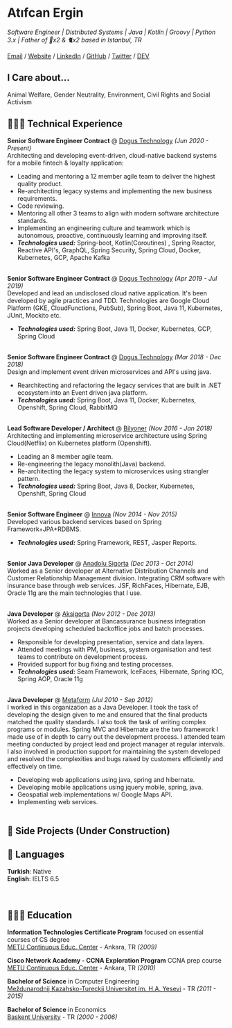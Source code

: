 # Atıfcan Ergin

_Software Engineer | Distributed Systems | Java | Kotlin | Groovy | Python 3.x | Father of 🐶x2 & 🐈x2 based in Istanbul, TR_ <br>

[Email](mailto:atifcanergin@gmail.com) / [Website]() / [LinkedIn](https://www.linkedin.com/in/atifcanergin/) / [GitHub](https://github.com/ozthemagician/) / [Twitter](https://twitter.com/codicelautus/) / [DEV]()

## I Care about...
Animal Welfare, Gender Neutrality, Environment, Civil Rights and Social Activism

## 👩🏼‍💻 Technical Experience

**Senior Software Engineer Contract** @ [Dogus Technology](https://www.linkedin.com/company/dogus-teknoloji/) _(Jun 2020 - Present)_ <br>
Architecting and developing event-driven, cloud-native backend systems for a mobile fintech & loyalty application:
  - Leading and mentoring a 12 member agile team to deliver the highest quality product.
  - Re-architecting legacy systems and implementing the new business requirements.
  - Code reviewing.
  - Mentoring all other 3 teams to align with modern software architecture standards.
  - Implementing an engineering culture and teamwork which is autonomous, proactive, continuously learning and improving itself.
  - **_Technologies used:_** Spring-boot, Kotlin(Coroutines) , Spring Reactor, Reactive API's, GraphQL, Spring Security, Spring Cloud, Docker, Kubernetes, GCP, Apache Kafka
<br><br>

**Senior Software Engineer Contract** @ [Dogus Technology](https://www.linkedin.com/company/dogus-teknoloji/) _(Apr 2019 - Jul 2019)_  <br>
Developed and lead an undisclosed cloud native application. It's been developed by agile practices and TDD. Technologies are Google Cloud Platform (GKE, CloudFunctions, PubSub), Spring Boot, Java 11, Kubernetes, JUnit, Mockito etc.
  - **_Technologies used:_** Spring Boot, Java 11, Docker, Kubernetes, GCP, Spring Cloud
<br><br>

**Senior Software Engineer Contract** @ [Dogus Technology](https://www.linkedin.com/company/dogus-teknoloji/) _(Mar 2018 - Dec 2018)_  <br>
Design and implement event driven microservices and API's using java.
  - Rearchitecting and refactoring the legacy services that are built in .NET ecosystem into an Event driven java platform.
  - **_Technologies used:_** Spring Boot, Java 11, Docker, Kubernetes, Openshift, Spring Cloud, RabbitMQ
<br><br>

**Lead Software Developer / Architect** @ [Bilyoner](https://www.linkedin.com/company/bilyoner/) _(Nov 2016 - Jan 2018)_ <br>
Architecting and implementing microservice architecture using Spring Cloud(Netflix) on Kubernetes platform (Openshift).
  - Leading an 8 member agile team.
  - Re-engineering the legacy monolith(Java) backend.
  - Re-architecting the legacy system to microservices using strangler pattern.
  - **_Technologies used:_** Spring Boot, Java 8, Docker, Kubernetes, Openshift, Spring Cloud
    <br><br>

**Senior Software Engineer** @ [Innova](https://www.linkedin.com/company/innova/) _(Nov 2014 - Nov 2015)_ <br>
Developed various backend services based on Spring Framework+JPA+RDBMS.
  - **_Technologies used:_** Spring Framework, REST, Jasper Reports.
  <br><br>

**Senior Java Developer** @ [Anadolu Sigorta](https://www.linkedin.com/company/anadolusigorta/) _(Dec 2013 - Oct 2014)_ <br>
Worked as a Senior developer at Alternative Distribution Channels and Customer Relationship Management division. Integrating CRM software with insurance base through web services. JSF, RichFaces, Hibernate, EJB, Oracle 11g are the main technologies that I use.
  <br><br>
  
**Java Developer** @ [Aksigorta](https://www.linkedin.com/company/aksigorta/) _(Nov 2012 - Dec 2013)_ <br>
Worked as a Senior developer at Bancassurance business integration projects developing scheduled backoffice jobs and batch processes. 
  - Responsible for developing presentation, service and data layers. 
  - Attended meetings with PM, business, system organisation and test teams to contribute on development process. 
  - Provided support for bug fixing and testing processes.
  - **_Technologies used:_** Seam Framework, IceFaces, Hibernate, Spring IOC, Spring AOP, Oracle 11g
  <br><br>
  
**Java Developer** @ [Metaform](https://www.linkedin.com/company/metaform-bilisim-ltd/) _(Jul 2010 - Sep 2012)_ <br>
I worked in this organization as a Java Developer. I took the task of developing the design given to me and ensured that the final products matched the quality standards. I also took the task of writing complex programs or modules. Spring MVC and Hibernate are the two framework I made use of in depth to carry out the development process. I attended team meeting conducted by project lead and project manager at regular intervals. I also involved in production support for maintaining the system developed and resolved the complexities and bugs raised by customers efficiently and effectively on time.

  - Developing web applications using java, spring and hibernate. 
  - Developing mobile applications using jquery mobile, spring, java.
  - Geospatial web implementations w/ Google Maps API.
  - Implementing web services.
  <br><br>

## 📌 Side Projects (Under Construction)


## 💬 Languages

**Turkish**: Native <br>
**English**: IELTS 6.5 <br>
<br><br>

## 👩🏼‍🎓 Education

**Information Technologies Certificate Program** focused on essential courses of CS degree<br>
[METU Continuous Educ. Center](https://idea.metu.edu.tr/?lang=en) - Ankara, TR _(2009)_ <br>

**Cisco Network Academy - CCNA Exploration Program** CCNA prep course<br>
[METU Continuous Educ. Center](https://sem.metu.edu.tr/) - Ankara, TR _(2010)_ <br>

**Bachelor of Science** in Computer Engineering<br>
[Meždunarodnij Kazahsko-Tureckij Universitet im. H.A. Yesevi](https://www.ayu.edu.tr) - TR _(2011 - 2015)_

**Bachelor of Science** in Economics<br>
[Baskent University](https://www.baskent.edu.tr) - TR _(2000 - 2006)_
